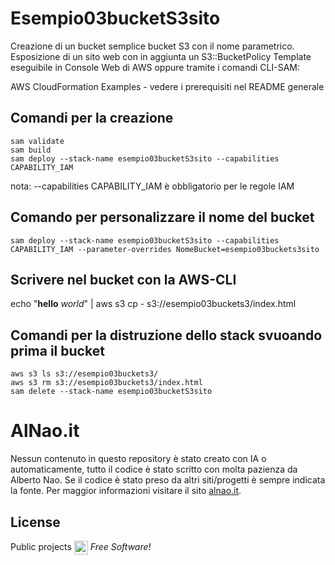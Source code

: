 # Esempio03bucketS3sito
Creazione di un bucket semplice bucket S3 con il nome parametrico.
Esposizione di un sito web con in aggiunta un S3::BucketPolicy
Template eseguibile in Console Web di AWS oppure tramite i comandi CLI-SAM:

AWS CloudFormation Examples - vedere i prerequisiti nel README generale


## Comandi per la creazione


```
sam validate
sam build
sam deploy --stack-name esempio03bucketS3sito --capabilities CAPABILITY_IAM
```
nota: --capabilities CAPABILITY_IAM è obbligatorio per le regole IAM


## Comando per personalizzare il nome del bucket

```
sam deploy --stack-name esempio03bucketS3sito --capabilities CAPABILITY_IAM --parameter-overrides NomeBucket=esempio03buckets3sito
```


## Scrivere nel bucket con la AWS-CLI
echo "<b>hello</b> <i>world</i>" | aws s3 cp - s3://esempio03buckets3/index.html


## Comandi per la distruzione dello stack svuoando prima il bucket


```
aws s3 ls s3://esempio03buckets3/
aws s3 rm s3://esempio03buckets3/index.html
sam delete --stack-name esempio03bucketS3sito
```

# AlNao.it
Nessun contenuto in questo repository è stato creato con IA o automaticamente, tutto il codice è stato scritto con molta pazienza da Alberto Nao. Se il codice è stato preso da altri siti/progetti è sempre indicata la fonte. Per maggior informazioni visitare il sito [alnao.it](https://www.alnao.it/).

## License
Public projects 
<a href="https://it.wikipedia.org/wiki/GNU_General_Public_License"  valign="middle"><img src="https://img.shields.io/badge/License-GNU-blue" style="height:22px;"  valign="middle"></a> 
*Free Software!*